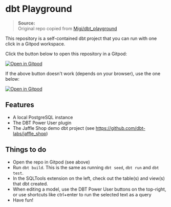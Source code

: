 # dbt Playground

> **Source:**  
> Original repo copied from  [Migi/dbt_playground](https://github.com/Migi/dbt_playground)


This repository is a self-contained dbt project that you can run with one click in a
Gitpod workspace.

Click the button below to open this repository in a Gitpod:

[![Open in
Gitpod](https://gitpod.io/button/open-in-gitpod.svg)](https://gitpod.io/from-referrer/)


If the above button doesn't work (depends on your browser), use the one below:

[![Open in
Gitpod](https://gitpod.io/button/open-in-gitpod.svg)](https://gitpod.io/#https://github.com/keydataconsulting/dbt_playground.git)

## Features

* A local PostgreSQL instance
* The DBT Power User plugin
* The Jaffle Shop demo dbt project (see https://github.com/dbt-labs/jaffle_shop)

## Things to do

* Open the repo in Gitpod (see above)
* Run `dbt build`. This is the same as running `dbt seed`, `dbt run` and `dbt test`.
* In the SQLTools extension on the left, check out the table(s) and view(s) that dbt created.
* When editing a model, use the DBT Power User buttons on the top-right, or use shortcuts
like ctrl+enter to run the selected text as a query
* Have fun!
